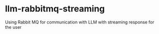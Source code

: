 # llm-rabbitmq-streaming
Using Rabbit MQ for communication with LLM with streaming response for the user
